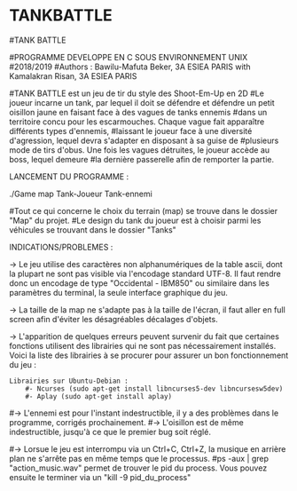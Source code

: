 # TANKBATTLE
#TANK BATTLE

#PROGRAMME DEVELOPPE EN C SOUS ENVIRONNEMENT UNIX
#2018/2019
#Authors : Bawilu-Mafuta Beker, 3A ESIEA PARIS
with Kamalakran Risan, 3A ESIEA PARIS


#TANK BATTLE est un jeu de tir du style des Shoot-Em-Up en 2D
#Le joueur incarne un tank, par lequel il doit se défendre et défendre un petit oisillon jaune en faisant face à des vagues de tanks ennemis 
#dans un territoire concu pour les escarmouches. Chaque vague fait apparaître différents types d'ennemis, 
#laissant le joueur face à une diversité d'agression, lequel devra s'adapter en disposant à sa guise de 
#plusieurs mode de tirs d'obus. Une fois les vagues détruites, le joueur accède au boss, lequel demeure
#la dernière passerelle afin de remporter la partie.


LANCEMENT DU PROGRAMME :

./Game map Tank-Joueur Tank-ennemi

#Tout ce qui concerne le choix du terrain (map) se trouve dans le dossier "Map" du projet.
#Le design du tank du joueur est à choisir parmi les véhicules se trouvant dans le dossier "Tanks"


INDICATIONS/PROBLEMES :

-> Le jeu utilise des caractères non alphanumériques de la table ascii, dont la plupart ne sont pas visible
via l'encodage standard UTF-8. Il faut rendre donc un encodage de type "Occidental - IBM850" ou similaire dans les paramètres
du terminal, la seule interface graphique du jeu.

-> La taille de la map ne s'adapte pas à la taille de l'écran, il faut aller en full screen afin d'éviter les désagréables décalages d'objets. 

-> L'apparition de quelques erreurs peuvent survenir du fait que certaines fonctions utilisent des librairies qui ne sont pas nécessairement installés.
Voici la liste des librairies à se procurer pour assurer un bon fonctionnement du jeu :

	Librairies sur Ubuntu-Debian :
		#- Ncurses (sudo apt-get install libncurses5-dev libncursesw5dev)
		#- Aplay (sudo apt-get install aplay)

#-> L'ennemi est pour l'instant indestructible, il y a des problèmes dans le programme, corrigés prochainement.
  #-> L'oisillon est de même indestructible, jusqu'à ce que le premier bug soit réglé.

#-> Lorsue le jeu est interrompu via un Ctrl+C, Ctrl+Z, la musique en arrière plan ne s'arrête pas en même temps que le processus.
   #ps -aux | grep "action_music.wav" permet de trouver le pid du process. Vous pouvez ensuite le terminer via un "kill -9 pid_du_process"

